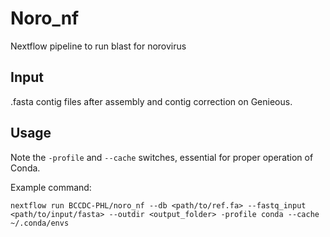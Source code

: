 # Noro_nf

Nextflow pipeline to run blast for norovirus

## Input

.fasta contig files after assembly and contig correction on Genieous. 

## Usage

Note the `-profile` and `--cache` switches, essential for proper operation of Conda.

Example command:
```
nextflow run BCCDC-PHL/noro_nf --db <path/to/ref.fa> --fastq_input <path/to/input/fasta> --outdir <output_folder> -profile conda --cache ~/.conda/envs
```
